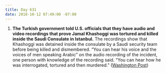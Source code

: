 ```yaml
---
title: Day 631
date: 2018-10-12 07:49:00 -07:00
---
```


1. **The Turkish government told U.S. officials that they have audio and video recordings that prove Jamal Khashoggi was tortured and killed inside the Saudi Consulate in Istanbul.** The recordings show that Khashoggi was detained inside the consulate by a Saudi security team before being killed and dismembered. “You can hear his voice and the voices of men speaking Arabic” on the audio recording of the incident, one person with knowledge of the recording said. “You can hear how he was interrogated, tortured and then murdered.” ([Washington Post](https://www.washingtonpost.com/world/national-security/turks-tell-us-officials-they-have-audio-and-video-recordings-that-support-conclusion-khashoggi-was-killed/2018/10/11/119a119e-cd88-11e8-920f-dd52e1ae4570_story.html?utm_term=.7db203fc57e8))